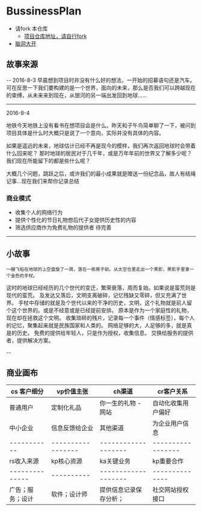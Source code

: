 # BussinessPlan

- 请fork 本仓库 
  - [项目仓库地址，请自行fork](https://github.com/xiangshan/BussinessPlan) 
- [脑洞大开](https://github.com/xiangshan/BussinessPlan/issues/1)

## 故事来源

--
2016-8-3
早晨想到项目时并没有什么好的想法，一开始的招募语句还是汽车。可在反思一下我们要构建的是一个世界，面向的未来，那么是否我们可以跨越现在的束缚，从未来来到现在，从银河的另一端出发回到地球……

---
2016-8-4

地铁今天地铁上没有看书在想项目会是什么。昨天和子午鸟简单聊了一下，被问到项目具体是什么时大概只是说了一个意向，实际并没有具体的内容。

如果是遥远的未来，地球估计已经不再是现今的模样，我们再次返回地球时会带着什么回来呢？
那时地球的居民对于几千年，或是万年年前的世界又了解多少呢？
我们现在所能留下的都是些什么呢？

大概几个问题，跳跃之后，或许我们的最小成果就是赠送一份纪念品，故人有结绳记事…现在我们来帮你记录总结

### 商业模式

- 收集个人的网络行为
- 提供个性化的节日礼物想后代子女提供历史性的内容
- 筛选供应商作为免费礼物的提供者
待完善
---

## 小故事
	一艘飞船在地球的上空盘旋了一周，落在一栋房子前。从太空仓里走出一个黑影，黑影手里拿一个金色的手杖。
这时的地球已经经历的几个世代的变迁，繁荣衰落，周而复始。如果说是蛮荒则是现代的蛮荒。
及发达又落后，文明支离破碎，记忆残缺又零碎，但又充满了世界。
手杖中存储的就是及个世代以来的干净的历史，文明，这个礼物就是前人留个这个世界的。或是不经意或是已经提前安排。
原本是作为一个家庭性的礼物，现在却在拯救这个文明。
收集琐碎的残片，记录每一个事件（情感标签），每个人的记忆，聚集起来就是民族国家和人类的。
网络足够的大，人足够的多，就是真是的历史。
免费的提供给年轻人，只是作为授权，收集信息。
交换给服务的提供者，提供解决方案。

-- 
## 商业画布
|cs 客户细分 |vp价值主张			|  ch渠道			|cr客户关系 			| 
|-----------|-------------------|-------------------|-----------------	|
| 普通用户	| 定制化礼品       	|  你一生的礼物 -网站	|自动化收集用户偏好	|
| 中小企业   | 信息反馈给企业    	| 其他渠道           |为企业用户信息		|
|-----------|-----------------	|-------------------|-----------------	|
|rs收入来源     	|kp核心资源  |ka关键业务     		|  kp重要合作   	|cs成本构成	|
|--------------	|----------	|-------------------|--------------	|----------	|
|广告；服务；设计	|软件；设计师	|提供信息记录保存分析；	|社交网站授权接口	| 软件 		|
